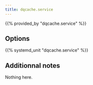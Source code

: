 ```yaml
---
title: dqcache.service
---
```


{{% provided_by "dqcache.service" %}}

## Options

{{% systemd_unit "dqcache.service" %}}

## Additionnal notes

Nothing here.